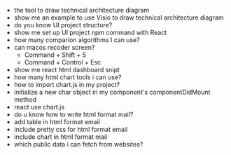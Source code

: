 - the tool to draw technical architecture diagram
- show me an example to use Visio to draw technical architecture diagram
- do you know UI project structure?
- show me set up UI project npm command with React
- how many comparion algorithms I can use?
- can macos recoder screen?
  - Command + Shift + 5 
  - Command + Control + Esc
- show me react html dashboard snipt
- how many html chart tools i can use?
- how to import chart.js in my project?
- initialize a new char object in my component's componentDidMount method
- react use chart.js
- do u know how to write html format mail?
- add table in html format email
- include pretty css for html format email
- include chart in html format mail
- which public data i can fetch from websites?